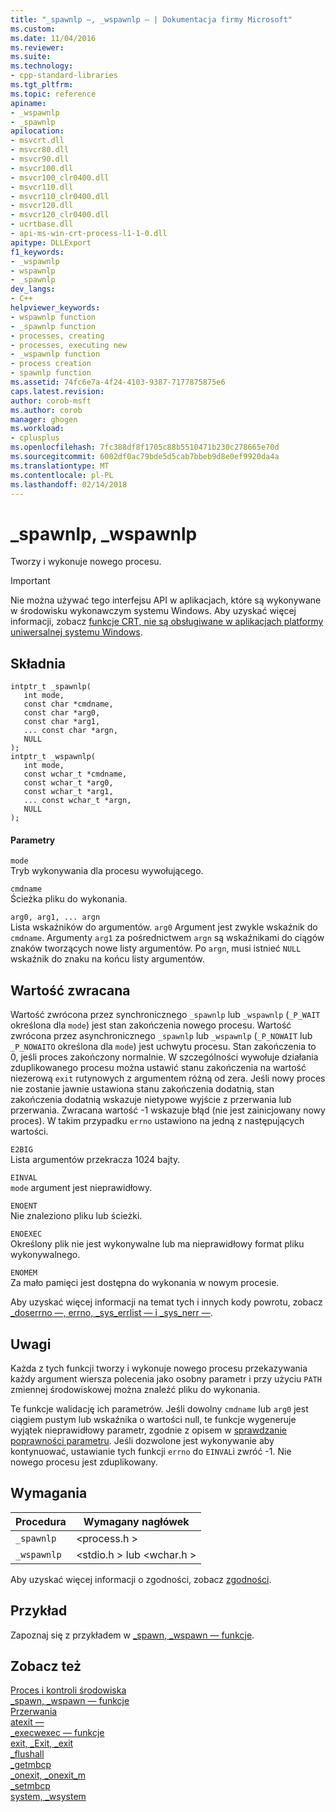 ```yaml
---
title: "_spawnlp —, _wspawnlp — | Dokumentacja firmy Microsoft"
ms.custom: 
ms.date: 11/04/2016
ms.reviewer: 
ms.suite: 
ms.technology:
- cpp-standard-libraries
ms.tgt_pltfrm: 
ms.topic: reference
apiname:
- _wspawnlp
- _spawnlp
apilocation:
- msvcrt.dll
- msvcr80.dll
- msvcr90.dll
- msvcr100.dll
- msvcr100_clr0400.dll
- msvcr110.dll
- msvcr110_clr0400.dll
- msvcr120.dll
- msvcr120_clr0400.dll
- ucrtbase.dll
- api-ms-win-crt-process-l1-1-0.dll
apitype: DLLExport
f1_keywords:
- _wspawnlp
- wspawnlp
- _spawnlp
dev_langs:
- C++
helpviewer_keywords:
- wspawnlp function
- _spawnlp function
- processes, creating
- processes, executing new
- _wspawnlp function
- process creation
- spawnlp function
ms.assetid: 74fc6e7a-4f24-4103-9387-7177875875e6
caps.latest.revision: 
author: corob-msft
ms.author: corob
manager: ghogen
ms.workload:
- cplusplus
ms.openlocfilehash: 7fc388df8f1705c88b5510471b230c278665e70d
ms.sourcegitcommit: 6002df0ac79bde5d5cab7bbeb9d8e0ef9920da4a
ms.translationtype: MT
ms.contentlocale: pl-PL
ms.lasthandoff: 02/14/2018
---
```

# <a name="spawnlp-wspawnlp"></a>_spawnlp, _wspawnlp
Tworzy i wykonuje nowego procesu.  
  
> [!IMPORTANT]
>  Nie można używać tego interfejsu API w aplikacjach, które są wykonywane w środowisku wykonawczym systemu Windows. Aby uzyskać więcej informacji, zobacz [funkcje CRT, nie są obsługiwane w aplikacjach platformy uniwersalnej systemu Windows](../../cppcx/crt-functions-not-supported-in-universal-windows-platform-apps.md).  
  
## <a name="syntax"></a>Składnia  
  
```  
intptr_t _spawnlp(  
   int mode,  
   const char *cmdname,  
   const char *arg0,  
   const char *arg1,  
   ... const char *argn,  
   NULL   
);  
intptr_t _wspawnlp(  
   int mode,  
   const wchar_t *cmdname,  
   const wchar_t *arg0,  
   const wchar_t *arg1,  
   ... const wchar_t *argn,  
   NULL   
);  
```  
  
#### <a name="parameters"></a>Parametry  
 `mode`  
 Tryb wykonywania dla procesu wywołującego.  
  
 `cmdname`  
 Ścieżka pliku do wykonania.  
  
 `arg0, arg1, ... argn`  
 Lista wskaźników do argumentów. `arg0` Argument jest zwykle wskaźnik do `cmdname`. Argumenty `arg1` za pośrednictwem `argn` są wskaźnikami do ciągów znaków tworzących nowe listy argumentów. Po `argn`, musi istnieć `NULL` wskaźnik do znaku na końcu listy argumentów.  
  
## <a name="return-value"></a>Wartość zwracana  
 Wartość zwrócona przez synchronicznego `_spawnlp` lub `_wspawnlp` (`_P_WAIT` określona dla `mode`) jest stan zakończenia nowego procesu. Wartość zwrócona przez asynchronicznego `_spawnlp` lub `_wspawnlp` (`_P_NOWAIT` lub `_P_NOWAITO` określona dla `mode`) jest uchwytu procesu. Stan zakończenia to 0, jeśli proces zakończony normalnie. W szczególności wywołuje działania zduplikowanego procesu można ustawić stanu zakończenia na wartość niezerową `exit` rutynowych z argumentem różną od zera. Jeśli nowy proces nie zostanie jawnie ustawiona stanu zakończenia dodatnią, stan zakończenia dodatnią wskazuje nietypowe wyjście z przerwania lub przerwania. Zwracana wartość -1 wskazuje błąd (nie jest zainicjowany nowy proces). W takim przypadku `errno` ustawiono na jedną z następujących wartości.  
  
 `E2BIG`  
 Lista argumentów przekracza 1024 bajty.  
  
 `EINVAL`  
 `mode` argument jest nieprawidłowy.  
  
 `ENOENT`  
 Nie znaleziono pliku lub ścieżki.  
  
 `ENOEXEC`  
 Określony plik nie jest wykonywalne lub ma nieprawidłowy format pliku wykonywalnego.  
  
 `ENOMEM`  
 Za mało pamięci jest dostępna do wykonania w nowym procesie.  
  
 Aby uzyskać więcej informacji na temat tych i innych kody powrotu, zobacz [_doserrno —, errno, _sys_errlist — i _sys_nerr —](../../c-runtime-library/errno-doserrno-sys-errlist-and-sys-nerr.md).  
  
## <a name="remarks"></a>Uwagi  
 Każda z tych funkcji tworzy i wykonuje nowego procesu przekazywania każdy argument wiersza polecenia jako osobny parametr i przy użyciu `PATH` zmiennej środowiskowej można znaleźć pliku do wykonania.  
  
 Te funkcje walidację ich parametrów. Jeśli dowolny `cmdname` lub `arg0` jest ciągiem pustym lub wskaźnika o wartości null, te funkcje wygeneruje wyjątek nieprawidłowy parametr, zgodnie z opisem w [sprawdzanie poprawności parametru](../../c-runtime-library/parameter-validation.md). Jeśli dozwolone jest wykonywanie aby kontynuować, ustawianie tych funkcji `errno` do `EINVAL`i zwróć -1. Nie nowego procesu jest zduplikowany.  
  
## <a name="requirements"></a>Wymagania  
  
|Procedura|Wymagany nagłówek|  
|-------------|---------------------|  
|`_spawnlp`|\<process.h >|  
|`_wspawnlp`|\<stdio.h > lub \<wchar.h >|  
  
 Aby uzyskać więcej informacji o zgodności, zobacz [zgodności](../../c-runtime-library/compatibility.md).  
  
## <a name="example"></a>Przykład  
 Zapoznaj się z przykładem w [_spawn, _wspawn — funkcje](../../c-runtime-library/spawn-wspawn-functions.md).  
  
## <a name="see-also"></a>Zobacz też  
 [Proces i kontroli środowiska](../../c-runtime-library/process-and-environment-control.md)   
 [_spawn, _wspawn — funkcje](../../c-runtime-library/spawn-wspawn-functions.md)   
 [Przerwania](../../c-runtime-library/reference/abort.md)   
 [atexit —](../../c-runtime-library/reference/atexit.md)   
 [_execwexec — funkcje](../../c-runtime-library/exec-wexec-functions.md)   
 [exit, _Exit, _exit](../../c-runtime-library/reference/exit-exit-exit.md)   
 [_flushall](../../c-runtime-library/reference/flushall.md)   
 [_getmbcp](../../c-runtime-library/reference/getmbcp.md)   
 [_onexit, _onexit_m](../../c-runtime-library/reference/onexit-onexit-m.md)   
 [_setmbcp](../../c-runtime-library/reference/setmbcp.md)   
 [system, _wsystem](../../c-runtime-library/reference/system-wsystem.md)